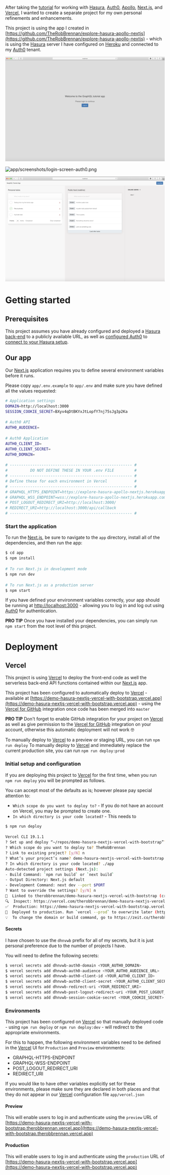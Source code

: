 After taking the [tutorial](https://hasura.io/learn/graphql/nextjs-fullstack-serverless) for working with [Hasura](https://hasura.io/), [Auth0](https://auth0.com), [Apollo](https://www.apollographql.com), [Next.js](https://nextjs.org), and [Vercel](https://vercel.com/), I wanted to create a separate project for my own personal refinements and enhancements.

This project is using the app I created in [https://github.com/TheRobBrennan/explore-hasura-apollo-nextjs](https://github.com/TheRobBrennan/explore-hasura-apollo-nextjs) - which is using the [Hasura](https://hasura.io/) server I have configured on [Heroku](https://www.heroku.com/) and connected to my [Auth0](https://auth0.com) tenant.

![app/screenshots/login-screen.png](app/screenshots/login-screen.png)

![app/screenshots/login-screen-auth0.png](app/screenshots/login-screen-auth0.png)

![app/screenshots/authenticated-user-default-view.png](app/screenshots/authenticated-user-default-view.png)

# Getting started

## Prerequisites

This project assumes you have already configured and deployed a [Hasura back-end](https://github.com/TheRobBrennan/explore-hasura-apollo-nextjs#hasura-backend-setup) to a publicly available URL, as well as [configured Auth0](https://github.com/TheRobBrennan/explore-hasura-apollo-nextjs#auth0-setup) to [connect to your Hasura setup](https://github.com/TheRobBrennan/explore-hasura-apollo-nextjs#connect-hasura-with-auth0).

## Our app

Our [Next.js](https://nextjs.org) application requires you to define several environment variables before it runs.

Please copy `app/.env.example` to `app/.env` and make sure you have defined all the values requested:

```sh
# Application settings
DOMAIN=http://localhost:3000
SESSION_COOKIE_SECRET=BXyv4qDtBKYxJtLopfY7nj75sJg3p2Ka

# Auth0 API
AUTH0_AUDIENCE=

# Auth0 Application
AUTH0_CLIENT_ID=
AUTH0_CLIENT_SECRET=
AUTH0_DOMAIN=

# ------------------------------------------------------ #
#          DO NOT DEFINE THESE IN YOUR .env FILE         #
# ------------------------------------------------------ #
# Define these for each environment in Vercel            #
# ------------------------------------------------------ #
# GRAPHQL_HTTPS_ENDPOINT=https://explore-hasura-apollo-nextjs.herokuapp.com/v1/graphql
# GRAPHQL_WSS_ENDPOINT=wss://explore-hasura-apollo-nextjs.herokuapp.com/v1/graphql
# POST_LOGOUT_REDIRECT_URI=http://localhost:3000/
# REDIRECT_URI=http://localhost:3000/api/callback
# ------------------------------------------------------ #
```

### Start the application

To run the [Next.js](https://nextjs.org), be sure to navigate to the `app` directory, install all of the dependencies, and then run the app:

```sh
$ cd app
$ npm install

# To run Next.js in development mode
$ npm run dev

# To run Next.js as a production server
$ npm start
```

If you have defined your environment variables correctly, your app should be running at [http://localhost:3000](http://localhost:3000) - allowing you to log in and log out using [Auth0](https://auth0.com) for authentication.

**PRO TIP** Once you have installed your dependencies, you can simply run `npm start` from the root level of this project.

# Deployment

## Vercel

This project is using [Vercel](https://vercel.com/) to deploy the front-end code as well the serverless back-end API functions contained within our [Next.js](https://nextjs.org) app.

This project has been configured to automatically deploy to [Vercel](https://vercel.com/) - available at [https://demo-hasura-nextjs-vercel-with-bootstrap.vercel.app](https://demo-hasura-nextjs-vercel-with-bootstrap.vercel.app) - using the [Vercel for GitHub](https://vercel.com/github) integration once code has been merged into `master`

**PRO TIP** Don't forget to enable GitHub integration for your project on [Vercel](https://vercel.com/) as well as give permission to the [Vercel for GitHub](https://vercel.com/github) integration on your account, otherwise this automatic deployment will not work 🤓

To manually deploy to [Vercel](https://vercel.com/) to a preview or staging URL, you can run `npm run deploy`
To manually deploy to [Vercel](https://vercel.com/) and immediately replace the current production site, you can run `npm run deploy:prod`

### Initial setup and configuration

If you are deploying this project to [Vercel](https://vercel.com/) for the first time, when you run `npm run deploy` you will be prompted as follows.

You can accept most of the defaults as is; however please pay special attention to:

- `Which scope do you want to deploy to?` - If you do not have an account on Vercel, you may be prompted to create one.
- `In which directory is your code located?` - This needs to

```sh
$ npm run deploy

Vercel CLI 19.1.1
? Set up and deploy “~/repos/demo-hasura-nextjs-vercel-with-bootstrap”? [Y/n] Y
? Which scope do you want to deploy to? TheRobBrennan
? Link to existing project? [y/N] n
? What’s your project’s name? demo-hasura-nextjs-vercel-with-bootstrap
? In which directory is your code located? ./app
Auto-detected project settings (Next.js):
- Build Command: `npm run build` or `next build`
- Output Directory: Next.js default
- Development Command: next dev --port $PORT
? Want to override the settings? [y/N] n
🔗  Linked to therobbrennan/demo-hasura-nextjs-vercel-with-bootstrap (created .vercel and added it to .gitignore)
🔍  Inspect: https://vercel.com/therobbrennan/demo-hasura-nextjs-vercel-with-bootstrap/dx4tnv5ty [2s]
✅  Production: https://demo-hasura-nextjs-vercel-with-bootstrap.vercel.app [copied to clipboard] [49s]
📝  Deployed to production. Run `vercel --prod` to overwrite later (https://vercel.link/2F).
💡  To change the domain or build command, go to https://zeit.co/therobbrennan/demo-hasura-nextjs-vercel-with-bootstrap/settings
```

#### Secrets

I have chosen to use the `dhnvwb` prefix for all of my secrets, but it is just personal preference due to the number of projects I have.

You will need to define the following secrets:

```sh
$ vercel secrets add dhnvwb-auth0-domain <YOUR_AUTH0_DOMAIN>                            // myapp.us.auth0.com
$ vercel secrets add dhnvwb-auth0-audience <YOUR_AUTH0_AUDIENCE_URL>                    // https://myapp.us.auth0.com/api/v2/
$ vercel secrets add dhnvwb-auth0-client-id <YOUR_AUTH0_CLIENT_ID>                      // See your Auth0 Application settings
$ vercel secrets add dhnvwb-auth0-client-secret <YOUR_AUTH0_CLIENT_SECRET>              // See your Auth0 Application settings
$ vercel secrets add dhnvwb-redirect-uri <YOUR_REDIRECT_URI>                            // https://myapp.vercel.app/api/callback
$ vercel secrets add dhnvwb-post-logout-redirect-uri <YOUR_POST_LOGOUT_REDIRECT_URI>    // https://myapp.vercel.app
$ vercel secrets add dhnvwb-session-cookie-secret <YOUR_COOKIE_SECRET>                  // Random 32 character string
```

### Environments

This project has been configured on [Vercel](https://vercel.com/) so that manually deployed code - using `npm run deploy` or `npm run deploy:dev` - will redirect to the appropriate environments.

For this to happen, the following environment variables need to be defined in the [Vercel](https://vercel.com/) UI for `Production` and `Preview` environments:

- GRAPHQL-HTTPS-ENDPOINT
- GRAPHQL-WSS-ENDPOINT
- POST_LOGOUT_REDIRECT_URI
- REDIRECT_URI

If you would like to have other variables explicitly set for these environments, please make sure they are declared in both places and that they do not appear in our [Vercel](https://vercel.com/) configuration file `app/vercel.json`

#### Preview

This will enable users to log in and authenticate using the `preview` URL of [https://demo-hasura-nextjs-vercel-with-bootstrap.therobbrennan.vercel.app](https://demo-hasura-nextjs-vercel-with-bootstrap.therobbrennan.vercel.app)

#### Production

This will enable users to log in and authenticate using the `production` URL of [https://demo-hasura-nextjs-vercel-with-bootstrap.vercel.app](https://demo-hasura-nextjs-vercel-with-bootstrap.vercel.app)

```

```
